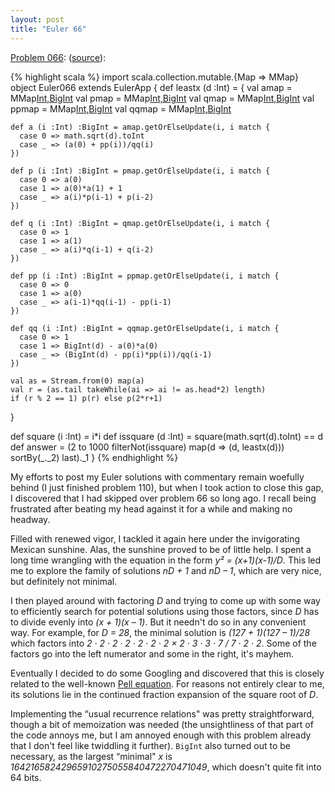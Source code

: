 ```yaml
---
layout: post
title: "Euler 66"
---
```


[Problem 066](http://projecteuler.net/index.php?section=problems&id=66):
(<a href="http://github.com/samskivert/euler-scala/raw/master/Euler066.scala">source</a>):

{% highlight scala %}
import scala.collection.mutable.{Map => MMap}
object Euler066 extends EulerApp {
  def leastx (d :Int) = {
    val amap = MMap[Int,BigInt]()
    val pmap = MMap[Int,BigInt]()
    val qmap = MMap[Int,BigInt]()
    val ppmap = MMap[Int,BigInt]()
    val qqmap = MMap[Int,BigInt]()

    def a (i :Int) :BigInt = amap.getOrElseUpdate(i, i match {
      case 0 => math.sqrt(d).toInt
      case _ => (a(0) + pp(i))/qq(i)
    })

    def p (i :Int) :BigInt = pmap.getOrElseUpdate(i, i match {
      case 0 => a(0)
      case 1 => a(0)*a(1) + 1
      case _ => a(i)*p(i-1) + p(i-2)
    })

    def q (i :Int) :BigInt = qmap.getOrElseUpdate(i, i match {
      case 0 => 1
      case 1 => a(1)
      case _ => a(i)*q(i-1) + q(i-2)
    })

    def pp (i :Int) :BigInt = ppmap.getOrElseUpdate(i, i match {
      case 0 => 0
      case 1 => a(0)
      case _ => a(i-1)*qq(i-1) - pp(i-1)
    })

    def qq (i :Int) :BigInt = qqmap.getOrElseUpdate(i, i match {
      case 0 => 1
      case 1 => BigInt(d) - a(0)*a(0)
      case _ => (BigInt(d) - pp(i)*pp(i))/qq(i-1)
    })

    val as = Stream.from(0) map(a)
    val r = (as.tail takeWhile(ai => ai != as.head*2) length)
    if (r % 2 == 1) p(r) else p(2*r+1)
  }

  def square (i :Int) = i*i
  def issquare (d :Int) = square(math.sqrt(d).toInt) == d
  def answer = (2 to 1000 filterNot(issquare) map(d => (d, leastx(d))) sortBy(_._2) last)._1
}
{% endhighlight %}

My efforts to post my Euler solutions with commentary remain woefully behind (I just finished
problem 110), but when I took action to close this gap, I discovered that I had skipped over
problem 66 so long ago. I recall being frustrated after beating my head against it for a while and
making no headway.

Filled with renewed vigor, I tackled it again here under the invigorating Mexican sunshine. Alas,
the sunshine proved to be of little help. I spent a long time wrangling with the equation in the
form <em>y² = (x+1)(x-1)/D</em>. This led me to explore the family of solutions <em>nD + 1</em> and
<em>nD – 1</em>, which are very nice, but definitely not minimal.

I then played around with factoring <em>D</em> and trying to come up with some way to efficiently
search for potential solutions using those factors, since <em>D</em> has to divide evenly into
<em>(x + 1)(x – 1)</em>. But it needn't do so in any convenient way. For example, for <em>D =
28</em>, the minimal solution is <em>(127 + 1)(127 – 1)/28</em> which factors into <em>2 · 2 · 2 ·
2 · 2 · 2 · 2 × 2 · 3 · 3 · 7 / 7 · 2 · 2</em>. Some of the factors go into the left numerator and
some in the right, it's mayhem.

Eventually I decided to do some Googling and discovered that this is closely related to the
well-known <a href="http://mathworld.wolfram.com/PellEquation.html">Pell equation</a>. For reasons
not entirely clear to me, its solutions lie in the continued fraction expansion of the square root
of <em>D</em>.

Implementing the “usual recurrence relations" was pretty straightforward, though a bit of
memoization was needed (the unsightliness of that part of the code annoys me, but I am annoyed
enough with this problem already that I don't feel like twiddling it further). <code>BigInt</code>
also turned out to be necessary, as the largest “minimal" <em>x</em> is
<em>16421658242965910275055840472270471049</em>, which doesn't quite fit into 64 bits.
